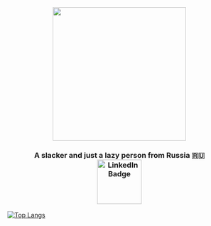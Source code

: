 <div id="header" align="center">
  <img src="https://sun9-31.userapi.com/impg/6ABsJ9pQtYewV10wizu5DY8Iku_DvSdEH3o7Uw/mnrOLTuKOaw.jpg?size=602x370&quality=96&sign=43431d3beedc5ac2413562637f8c5c2e&type=album" width="300" hight="600" />
</div>
<h3 align="center">A slacker and just a lazy person from Russia 🇷🇺
  <div id="badges">
  <a href="https://t.me/yuschkof">
    <img src="https://img.shields.io/badge/Telegram-blue?logo=telegram&logoColor=white" alt="LinkedIn Badge" align="center" width="100"/>
  </a>
</div>
</h3>

<!-- ![GitHub stats](https://github-readme-stats.vercel.app/api?username=yuschkof&show_icons=true&theme=dracula) -->
[![Top Langs](https://github-readme-stats.vercel.app/api/top-langs/?username=yuschkof&layout=compact&theme=dracula)](https://github.com/yuschkof/github-readme-stats)

